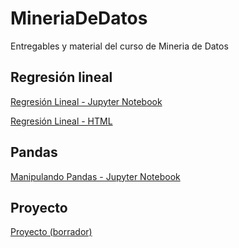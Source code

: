 # MineriaDeDatos
Entregables y material del curso de Mineria de Datos

## Regresión lineal 
[Regresión Lineal - Jupyter Notebook](https://nbviewer.jupyter.org/github/diegosandovalsk/MineriaDeDatos/blob/fe9fa1c613d36faf0001820da2d341aec3a01809/RegresionLineal/Regresion%20Lineal.ipynb)

[Regresión Lineal - HTML](https://nbviewer.jupyter.org/github/diegosandovalsk/MineriaDeDatos/blob/main/RegresionLineal/Regresion%20Lineal.html)

## Pandas
[Manipulando Pandas - Jupyter Notebook](https://nbviewer.jupyter.org/github/diegosandovalsk/MineriaDeDatos/blob/main/ManipulandoPandas_DiegoSandoval.ipynb)

## Proyecto
[Proyecto (borrador)](https://nbviewer.jupyter.org/github/diegosandovalsk/MineriaDeDatos/blob/main/proyecto_mineria.ipynb)
